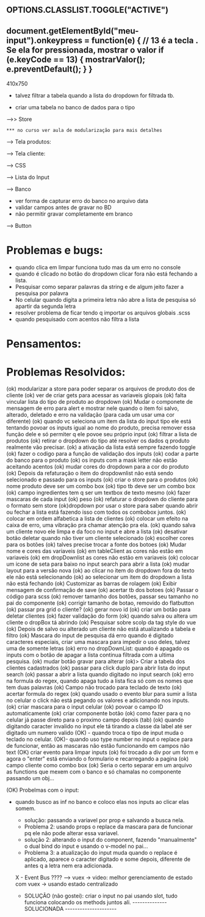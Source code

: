 OPTIONS.CLASSLIST.TOGGLE("ACTIVE")
----------------------------------------
document.getElementById("meu-input").onkeypress = function(e) {
    // 13 é a tecla <ENTER>. Se ela for pressionada, mostrar o valor
    if (e.keyCode == 13) {
        mostrarValor();
        e.preventDefault();
    }
}
----------------------------------------
410x750

   
  - talvez filtrar a tabela quando a lista do dropdown for filtrada tb. 


  - criar uma tabela no banco de dados para o tipo

  

  -->> Store
    
    *** no curso ver aula de modularização para mais detalhes


--> Tela produtos:


--> Tela cliente:

  --> CSS
    

  --> Lista do Input

 --> Banco 
  - ver forma de capturar erro do banco no arquivo data
  - validar campos antes de gravar no BD
  - não permitir gravar completamente em branco
  
  

--> Button
  

# Problemas e bugs:
  - quando clica em limpar funciona tudo mas da um erro no console
  - quando é clicado no botão do dropdown clicar fora não está fechando a lista.
  - Pesquisar como separar palavras da string e de algum jeito fazer a pesquisa por palavra
  - No celular quando digita a primeira letra não abre a lista de pesquisa só apartir da segunda letra
  - resolver problema de ficar tendo q importar os arquivos globais .scss
  - quando pesquisado com acentos não filtra a lista


# Pensamentos:
  

# Problemas Resolvidos:

(ok) modularizar a store para poder separar os arquivos de produto dos de cliente
(ok) ver de criar gets para acessar as variaveis glopais
(ok) falta vincular lista do tipo de produto ao dropdown
(ok) Mudar o componete de mensagem de erro para alert e mostrar nele quando o item foi salvo, alterado, deletado e erro na validação (para cada um usar uma cor diferente)
(ok) quando vc seleciona um item da lista do input tipo ele está tentando povoar os inputs igual ao nome do produto, precisa remover essa função dele e só permiter q ele povoe seu próprio input 
(ok) filtrar a lista de produtos
(ok) retirar o dropdown do tipo até resolver os dados q produto realmente vão precisar.
(ok) a ativação da lista está sempre fazendo toggle
(ok) fazer o codigo para a função de validação dos inputs
(ok) codar a parte do banco para o produto
(ok) os inputs com a mask letter não estão aceitando acentos
(ok) mudar cores do dropdown para a cor do produto
(ok) Depois da refaturação o item do dropdownlist não está sendo selecionado e passado para os inputs
(ok) criar o store para o produtos
(ok) nome produto deve ser um combo box
(ok) tipo tb deve ser um combo box
(ok) campo ingredientes tem q ser um textbox de texto mesmo
(ok) fazer mascaras de cada input
  (ok) peso
(ok) refaturar o dropdown do cliente para o formato sem store
(ok)dropdown por usar o store para saber quando abrir ou fechar a lista está fazendo isso com todos os combobox juntos.
(ok) colocar em ordem alfabetica a lista de clientes
(ok) colocar um efeito na caixa de erro, uma vibração pra chamar atenção pra ela.
(ok) quando salva um cliente novo ele limpa e da foco no input e abre a lista
(ok) desativar botão deletar quando não tiver um cliente selecionado
(ok) escolher cores para os botões
(ok) talves precise trocar a fonte dos botoes
(ok) Mudar nome e cores das variaveis
(ok) em tableClient as cores não estão em variaveis
(ok) em dropDownlist as cores não estão em variaveis
(ok) colocar um icone de seta para baixo no input search para abrir a lista
(ok) mudar layout para a versão nova
(ok) ao clicar no item do dropdown fora do texto ele não está selecionando
(ok) ao selecionar um item do dropdown a lista não está fechando
(ok) Customizar as barras de rolagem
(ok) Exibir mensagem de confirmação de save
(ok) acertar tb dos botoes
(ok) Passar o código para scss
(ok) remover tamanho dos botões, passar seu tamanho no pai do componente
(ok) corrigir tamanho de botao, removido do flatbutton
(ok) passar pra grid o cliente?
(ok) gerar novo id
(ok) criar um botão para deletar clientes
(ok) fazer validação do form
(ok) quando salva ou altera um cliente o dropBox tá abrindo
(ok) Pesquisar sobre scolp da tag style do vue 
(ok) Depois de salvo ou alterado um cliente não está atualizando a tabela e filtro
(ok) Mascara do input de pesquisa dá erro quando é digitado caracteres especiais, criar uma mascara para impedir o uso deles, talvez uma de somente letras
(ok) erro no dropDownList: quando é apagado os inputs com o botão de apagar a lista continua filtrada com a ultima pesquisa.
(ok) mudar botão gravar para alterar
(ok)> Criar a tabela dos clientes cadastrados
(ok) passar para click duplo para abrir lista do input search
(ok) passar a abrir a lista quando digitado no input search
(ok) erro na formula do regex, quando apaga tudo a lista fica só com os nomes que tem duas palavras
(ok) Campo não trocado para teclado de texto
(ok) acertar formula do regex
(ok) quando usado o evento blur para sumir a lista no celular o click não está pegando os valores e adicionando nos inputs.
(ok) criar mascara para o input celular
(ok) povoar o campo ID automaticamente
(ok) criar componente botão
(ok) como fazer para q no celular já passe direto para o proximo campo depois (tab)
(ok) quando digitando caracter invalido no input ele tá tirando a classe da label até ser digitado um numero valido
(OK) - quando troca o tipo de input muda o teclado no celular.
(OK)- quando uso type number no input o replace para de funcionar, então as mascaras não estão funcionando em campos não text
(OK) criar evento para limpar inputs
(ok) foi trocado a div por um form e agora o "enter" está enviando o formulario e recarregando a pagina
(ok) campo cliente como combo box
(ok) Seria o certo separar em um arquivo as functions que mexem com o banco e só chamalas no componente passando um obj...

(OK) Probelmas com o input:
- quando busco as inf no banco e coloco elas nos inputs ao clicar elas somem.
  - solução: passando a variavel por prop e salvando a busca nela.
  - Problema 2: usando props o replace da mascara para de funcionar pq ele não pode alterar essa variavel.
  - solução 2: alterando o input do component, fazendo "manualmente" o dual bind do input e usando o v-model no pai...
  - Problema 3: a atualização do input muda quando o replace é aplicado, aparece o caracter digitado e some depois, diferente de antes q a letra nem era adicionada. 

  X - Event Bus ????
  --> vuex -> video: melhor gerenciamento de estado com vuex -> usando estado centralizado
  - SOLUÇÃO (não gostei): criar o input no pai usando slot, tudo funciona colocando os methods juntos ali.
  -------------- SOLUCIONADA ---------------------



 


 